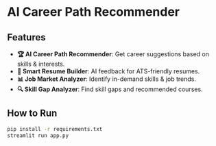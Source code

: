 # AI Career Path Recommender

## Features
- **🏆 AI Career Path Recommender**: Get career suggestions based on skills & interests.
- **📄 Smart Resume Builder**: AI feedback for ATS-friendly resumes.
- **📊 Job Market Analyzer**: Identify in-demand skills & job trends.
- **🔍 Skill Gap Analyzer**: Find skill gaps and recommended courses.

## How to Run
```bash
pip install -r requirements.txt
streamlit run app.py